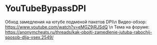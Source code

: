 # YouTubeBypassDPI
Обход замедления на ютубе подменой пакетов DPI\n
Видео-обзор: https://www.youtube.com/watch?v=eMGZ9jRJSdQ \n
Тема на форуме: https://anonymcheats.ru/threads/kak-obojti-zamedlenie-jutuba-rabochij-sposob-dlja-vsex.2549/
